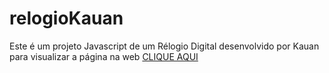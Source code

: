 # relogioKauan
 Este é um projeto Javascript de um Rélogio Digital desenvolvido por Kauan
para visualizar a página na web <a href="https://kauansundays.github.io/relogioKauan/">CLIQUE AQUI</a>
